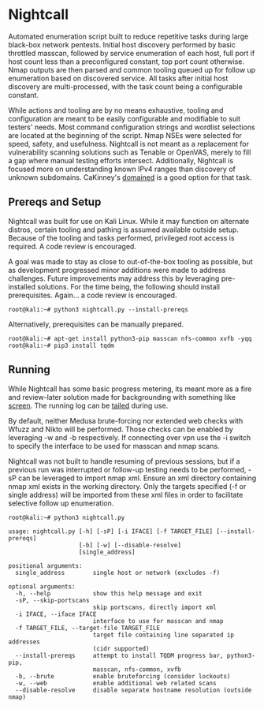 # Nightcall

Automated enumeration script built to reduce repetitive tasks during large black-box network pentests. Initial host discovery performed by basic throttled masscan, followed by service enumeration of each host, full port if host count less than a preconfigured constant, top port count otherwise. Nmap outputs are then parsed and common tooling queued up for follow up enumeration based on discovered service. All tasks after initial host discovery are multi-processed, with the task count being a configurable constant.

While actions and tooling are by no means exhaustive, tooling and configuration are meant to be easily configurable and modifiable to suit testers' needs. Most command configuration strings and wordlist selections are located at the beginning of the script. Nmap NSEs were selected for speed, safety, and usefulness. Nightcall is not meant as a replacement for vulnerability scanning solutions such as Tenable or OpenVAS, merely to fill a gap where manual testing efforts intersect. Additionally, Nightcall is focused more on understanding known IPv4 ranges than discovery of unknown subdomains. CaKinney's [domained](https://github.com/cakinney/domained) is a good option for that task.

## Prereqs and Setup

Nightcall was built for use on Kali Linux. While it may function on alternate distros, certain tooling and pathing is assumed available outside setup. Because of the tooling and tasks performed, privileged root access is required. A code review is encouraged.

A goal was made to stay as close to out-of-the-box tooling as possible, but as development progressed minor additions were made to address challenges. Future improvements may address this by leveraging pre-installed solutions. For the time being, the following should install prerequisites. Again... a code review is encouraged.

```
root@kali:~# python3 nightcall.py --install-prereqs
```

Alternatively, prerequisites can be manually prepared.

```
root@kali:~# apt-get install python3-pip masscan nfs-common xvfb -yqq
root@kali:~# pip3 install tqdm
```

## Running

While Nightcall has some basic progress metering, its meant more as a fire and review-later solution made for backgrounding with something like [screen](https://linuxize.com/post/how-to-use-linux-screen/). The running log can be [tailed](https://www.linode.com/docs/tools-reference/tools/view-and-follow-the-end-of-text-files-with-tail/) during use.

By default, neither Medusa brute-forcing nor extended web checks with Wfuzz and Nikto will be performed. Those checks can be enabled by leveraging -w and -b respectively. If connecting over vpn use the -i switch to specify the interface to be used for masscan and nmap scans.

Nightcall was not built to handle resuming of previous sessions, but if a previous run was interrupted or follow-up testing needs to be performed, -sP can be leveraged to import nmap xml. Ensure an xml directory containing nmap xml exists in the working directory. Only the targets specified (-f or single address) will be imported from these xml files in order to facilitate selective follow up enumeration.

```
root@kali:~# python3 nightcall.py

usage: nightcall.py [-h] [-sP] [-i IFACE] [-f TARGET_FILE] [--install-prereqs]
                    [-b] [-w] [--disable-resolve]
                    [single_address]

positional arguments:
  single_address        single host or network (excludes -f)

optional arguments:
  -h, --help            show this help message and exit
  -sP, --skip-portscans
                        skip portscans, directly import xml
  -i IFACE, --iface IFACE
                        interface to use for masscan and nmap
  -f TARGET_FILE, --target-file TARGET_FILE
                        target file containing line separated ip addresses
                        (cidr supported)
  --install-prereqs     attempt to install TQDM progress bar, python3-pip,
                        masscan, nfs-common, xvfb
  -b, --brute           enable bruteforcing (consider lockouts)
  -w, --web             enable additional web related scans
  --disable-resolve     disable separate hostname resolution (outside nmap)

```
